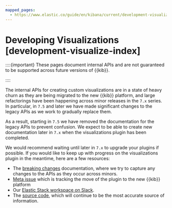 ```yaml
---
mapped_pages:
  - https://www.elastic.co/guide/en/kibana/current/development-visualize-index.html
---
```


# Developing Visualizations [development-visualize-index]

::::{important}
These pages document internal APIs and are not guaranteed to be supported across future versions of {{kib}}.

::::


The internal APIs for creating custom visualizations are in a state of heavy churn as they are being migrated to the new {{kib}} platform, and large refactorings have been happening across minor releases in the `7.x` series. In particular, in `7.5` and later we have made significant changes to the legacy APIs as we work to gradually replace them.

As a result, starting in `7.5` we have removed the documentation for the legacy APIs to prevent confusion. We expect to be able to create new documentation later in `7.x` when the visualizations plugin has been completed.

We would recommend waiting until later in `7.x` to upgrade your plugins if possible. If you would like to keep up with progress on the visualizations plugin in the meantime, here are a few resources:

* The [breaking changes](/release-notes/breaking-changes.md#kibana-900-breaking-changes) documentation, where we try to capture any changes to the APIs as they occur across minors.
* [Meta issue](https://github.com/elastic/kibana/issues/44121) which is tracking the move of the plugin to the new {{kib}} platform
* Our [Elastic Stack workspace on Slack](https://www.elastic.co/blog/join-our-elastic-stack-workspace-on-slack).
* The [source code](https://github.com/elastic/kibana/blob/master/src/platform/plugins/shared/visualizations), which will continue to be the most accurate source of information.

